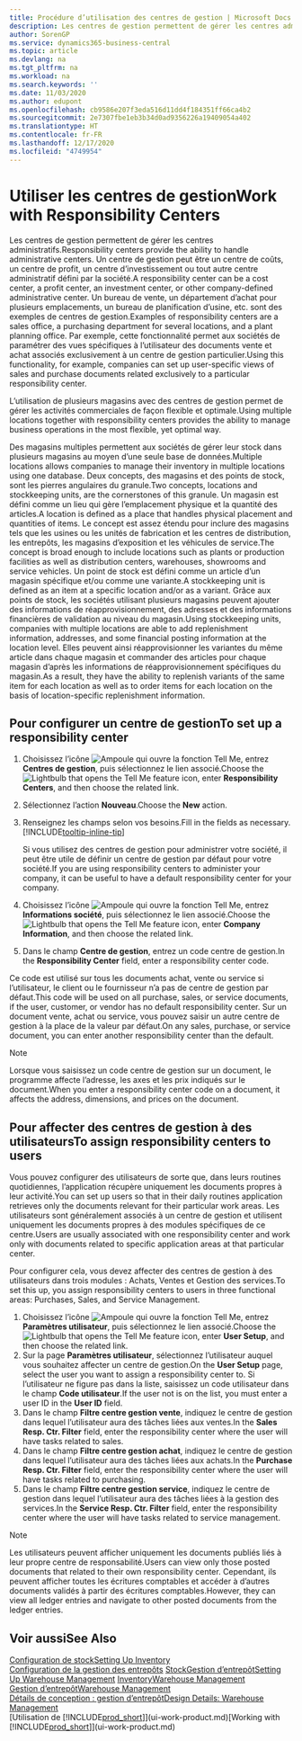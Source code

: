 ```yaml
---
title: Procédure d’utilisation des centres de gestion | Microsoft Docs
description: Les centres de gestion permettent de gérer les centres administratifs. Un centre de gestion peut être un centre de coût, un centre de profit, un centre d’investissement ou un autre centre administratif défini par la société.
author: SorenGP
ms.service: dynamics365-business-central
ms.topic: article
ms.devlang: na
ms.tgt_pltfrm: na
ms.workload: na
ms.search.keywords: ''
ms.date: 11/03/2020
ms.author: edupont
ms.openlocfilehash: cb9586e207f3eda516d11dd4f184351ff66ca4b2
ms.sourcegitcommit: 2e7307fbe1eb3b34d0ad9356226a19409054a402
ms.translationtype: HT
ms.contentlocale: fr-FR
ms.lasthandoff: 12/17/2020
ms.locfileid: "4749954"
---
```

# <a name="work-with-responsibility-centers"></a><span data-ttu-id="f2d4c-104">Utiliser les centres de gestion</span><span class="sxs-lookup"><span data-stu-id="f2d4c-104">Work with Responsibility Centers</span></span>

<span data-ttu-id="f2d4c-105">Les centres de gestion permettent de gérer les centres administratifs.</span><span class="sxs-lookup"><span data-stu-id="f2d4c-105">Responsibility centers provide the ability to handle administrative centers.</span></span> <span data-ttu-id="f2d4c-106">Un centre de gestion peut être un centre de coûts, un centre de profit, un centre d’investissement ou tout autre centre administratif défini par la société.</span><span class="sxs-lookup"><span data-stu-id="f2d4c-106">A responsibility center can be a cost center, a profit center, an investment center, or other company-defined administrative center.</span></span> <span data-ttu-id="f2d4c-107">Un bureau de vente, un département d’achat pour plusieurs emplacements, un bureau de planification d’usine, etc. sont des exemples de centres de gestion.</span><span class="sxs-lookup"><span data-stu-id="f2d4c-107">Examples of responsibility centers are a sales office, a purchasing department for several locations, and a plant planning office.</span></span> <span data-ttu-id="f2d4c-108">Par exemple, cette fonctionnalité permet aux sociétés de paramétrer des vues spécifiques à l’utilisateur des documents vente et achat associés exclusivement à un centre de gestion particulier.</span><span class="sxs-lookup"><span data-stu-id="f2d4c-108">Using this functionality, for example, companies can set up user-specific views of sales and purchase documents related exclusively to a particular responsibility center.</span></span>  

<span data-ttu-id="f2d4c-109">L’utilisation de plusieurs magasins avec des centres de gestion permet de gérer les activités commerciales de façon flexible et optimale.</span><span class="sxs-lookup"><span data-stu-id="f2d4c-109">Using multiple locations together with responsibility centers provides the ability to manage business operations in the most flexible, yet optimal way.</span></span>

<span data-ttu-id="f2d4c-110">Des magasins multiples permettent aux sociétés de gérer leur stock dans plusieurs magasins au moyen d’une seule base de données.</span><span class="sxs-lookup"><span data-stu-id="f2d4c-110">Multiple locations allows companies to manage their inventory in multiple locations using one database.</span></span> <span data-ttu-id="f2d4c-111">Deux concepts, des magasins et des points de stock, sont les pierres angulaires du granule.</span><span class="sxs-lookup"><span data-stu-id="f2d4c-111">Two concepts, locations and stockkeeping units, are the cornerstones of this granule.</span></span> <span data-ttu-id="f2d4c-112">Un magasin est défini comme un lieu qui gère l’emplacement physique et la quantité des articles.</span><span class="sxs-lookup"><span data-stu-id="f2d4c-112">A location is defined as a place that handles physical placement and quantities of items.</span></span> <span data-ttu-id="f2d4c-113">Le concept est assez étendu pour inclure des magasins tels que les usines ou les unités de fabrication et les centres de distribution, les entrepôts, les magasins d’exposition et les véhicules de service.</span><span class="sxs-lookup"><span data-stu-id="f2d4c-113">The concept is broad enough to include locations such as plants or production facilities as well as distribution centers, warehouses, showrooms and service vehicles.</span></span> <span data-ttu-id="f2d4c-114">Un point de stock est défini comme un article d’un magasin spécifique et/ou comme une variante.</span><span class="sxs-lookup"><span data-stu-id="f2d4c-114">A stockkeeping unit is defined as an item at a specific location and/or as a variant.</span></span> <span data-ttu-id="f2d4c-115">Grâce aux points de stock, les sociétés utilisant plusieurs magasins peuvent ajouter des informations de réapprovisionnement, des adresses et des informations financières de validation au niveau du magasin.</span><span class="sxs-lookup"><span data-stu-id="f2d4c-115">Using stockkeeping units, companies with multiple locations are able to add replenishment information, addresses, and some financial posting information at the location level.</span></span> <span data-ttu-id="f2d4c-116">Elles peuvent ainsi réapprovisionner les variantes du même article dans chaque magasin et commander des articles pour chaque magasin d’après les informations de réapprovisionnement spécifiques du magasin.</span><span class="sxs-lookup"><span data-stu-id="f2d4c-116">As a result, they have the ability to replenish variants of the same item for each location as well as to order items for each location on the basis of location-specific replenishment information.</span></span>  

## <a name="to-set-up-a-responsibility-center"></a><span data-ttu-id="f2d4c-117">Pour configurer un centre de gestion</span><span class="sxs-lookup"><span data-stu-id="f2d4c-117">To set up a responsibility center</span></span>

1. <span data-ttu-id="f2d4c-118">Choisissez l’icône ![Ampoule qui ouvre la fonction Tell Me](media/ui-search/search_small.png "Dites-moi ce que vous voulez faire"), entrez **Centres de gestion**, puis sélectionnez le lien associé.</span><span class="sxs-lookup"><span data-stu-id="f2d4c-118">Choose the ![Lightbulb that opens the Tell Me feature](media/ui-search/search_small.png "Tell me what you want to do") icon, enter **Responsibility Centers**, and then choose the related link.</span></span>  
2. <span data-ttu-id="f2d4c-119">Sélectionnez l’action **Nouveau**.</span><span class="sxs-lookup"><span data-stu-id="f2d4c-119">Choose the **New** action.</span></span>  
3. <span data-ttu-id="f2d4c-120">Renseignez les champs selon vos besoins.</span><span class="sxs-lookup"><span data-stu-id="f2d4c-120">Fill in the fields as necessary.</span></span> [!INCLUDE[tooltip-inline-tip](includes/tooltip-inline-tip_md.md)]  

    <span data-ttu-id="f2d4c-121">Si vous utilisez des centres de gestion pour administrer votre société, il peut être utile de définir un centre de gestion par défaut pour votre société.</span><span class="sxs-lookup"><span data-stu-id="f2d4c-121">If you are using responsibility centers to administer your company, it can be useful to have a default responsibility center for your company.</span></span>
4. <span data-ttu-id="f2d4c-122">Choisissez l’icône ![Ampoule qui ouvre la fonction Tell Me](media/ui-search/search_small.png "Dites-moi ce que vous voulez faire"), entrez **Informations société**, puis sélectionnez le lien associé.</span><span class="sxs-lookup"><span data-stu-id="f2d4c-122">Choose the ![Lightbulb that opens the Tell Me feature](media/ui-search/search_small.png "Tell me what you want to do") icon, enter **Company Information**, and then choose the related link.</span></span>
5. <span data-ttu-id="f2d4c-123">Dans le champ **Centre de gestion**, entrez un code centre de gestion.</span><span class="sxs-lookup"><span data-stu-id="f2d4c-123">In the **Responsibility Center** field, enter a responsibility center code.</span></span>

<span data-ttu-id="f2d4c-124">Ce code est utilisé sur tous les documents achat, vente ou service si l’utilisateur, le client ou le fournisseur n’a pas de centre de gestion par défaut.</span><span class="sxs-lookup"><span data-stu-id="f2d4c-124">This code will be used on all purchase, sales, or service documents, if the user, customer, or vendor has no default responsibility center.</span></span> <span data-ttu-id="f2d4c-125">Sur un document vente, achat ou service, vous pouvez saisir un autre centre de gestion à la place de la valeur par défaut.</span><span class="sxs-lookup"><span data-stu-id="f2d4c-125">On any sales, purchase, or service document, you can enter another responsibility center than the default.</span></span>

> [!NOTE]  
> <span data-ttu-id="f2d4c-126">Lorsque vous saisissez un code centre de gestion sur un document, le programme affecte l’adresse, les axes et les prix indiqués sur le document.</span><span class="sxs-lookup"><span data-stu-id="f2d4c-126">When you enter a responsibility center code on a document, it affects the address, dimensions, and prices on the document.</span></span>  

## <a name="to-assign-responsibility-centers-to-users"></a><span data-ttu-id="f2d4c-127">Pour affecter des centres de gestion à des utilisateurs</span><span class="sxs-lookup"><span data-stu-id="f2d4c-127">To assign responsibility centers to users</span></span>

<span data-ttu-id="f2d4c-128">Vous pouvez configurer des utilisateurs de sorte que, dans leurs routines quotidiennes, l’application récupère uniquement les documents propres à leur activité.</span><span class="sxs-lookup"><span data-stu-id="f2d4c-128">You can set up users so that in their daily routines application retrieves only the documents relevant for their particular work areas.</span></span> <span data-ttu-id="f2d4c-129">Les utilisateurs sont généralement associés à un centre de gestion et utilisent uniquement les documents propres à des modules spécifiques de ce centre.</span><span class="sxs-lookup"><span data-stu-id="f2d4c-129">Users are usually associated with one responsibility center and work only with documents related to specific application areas at that particular center.</span></span>  

<span data-ttu-id="f2d4c-130">Pour configurer cela, vous devez affecter des centres de gestion à des utilisateurs dans trois modules : Achats, Ventes et Gestion des services.</span><span class="sxs-lookup"><span data-stu-id="f2d4c-130">To set this up, you assign responsibility centers to users in three functional areas: Purchases, Sales, and Service Management.</span></span>  

1. <span data-ttu-id="f2d4c-131">Choisissez l’icône ![Ampoule qui ouvre la fonction Tell Me](media/ui-search/search_small.png "Dites-moi ce que vous voulez faire"), entrez **Paramètres utilisateur**, puis sélectionnez le lien associé.</span><span class="sxs-lookup"><span data-stu-id="f2d4c-131">Choose the ![Lightbulb that opens the Tell Me feature](media/ui-search/search_small.png "Tell me what you want to do") icon, enter **User Setup**, and then choose the related link.</span></span>  
2. <span data-ttu-id="f2d4c-132">Sur la page **Paramètres utilisateur**, sélectionnez l’utilisateur auquel vous souhaitez affecter un centre de gestion.</span><span class="sxs-lookup"><span data-stu-id="f2d4c-132">On the **User Setup** page, select the user you want to assign a responsibility center to.</span></span> <span data-ttu-id="f2d4c-133">Si l’utilisateur ne figure pas dans la liste, saisissez un code utilisateur dans le champ **Code utilisateur**.</span><span class="sxs-lookup"><span data-stu-id="f2d4c-133">If the user not is on the list, you must enter a user ID in the **User ID** field.</span></span>  
3. <span data-ttu-id="f2d4c-134">Dans le champ **Filtre centre gestion vente**, indiquez le centre de gestion dans lequel l’utilisateur aura des tâches liées aux ventes.</span><span class="sxs-lookup"><span data-stu-id="f2d4c-134">In the **Sales Resp. Ctr. Filter** field, enter the responsibility center where the user will have tasks related to sales.</span></span>  
4. <span data-ttu-id="f2d4c-135">Dans le champ **Filtre centre gestion achat**, indiquez le centre de gestion dans lequel l’utilisateur aura des tâches liées aux achats.</span><span class="sxs-lookup"><span data-stu-id="f2d4c-135">In the **Purchase Resp. Ctr. Filter** field, enter the responsibility center where the user will have tasks related to purchasing.</span></span>  
5. <span data-ttu-id="f2d4c-136">Dans le champ **Filtre centre gestion service**, indiquez le centre de gestion dans lequel l’utilisateur aura des tâches liées à la gestion des services.</span><span class="sxs-lookup"><span data-stu-id="f2d4c-136">In the **Service Resp. Ctr. Filter** field, enter the responsibility center where the user will have tasks related to service management.</span></span>  

> [!NOTE]  
> <span data-ttu-id="f2d4c-137">Les utilisateurs peuvent afficher uniquement les documents publiés liés à leur propre centre de responsabilité.</span><span class="sxs-lookup"><span data-stu-id="f2d4c-137">Users can view only those posted documents that related to their own responsibility center.</span></span> <span data-ttu-id="f2d4c-138">Cependant, ils peuvent afficher toutes les écritures comptables et accéder à d’autres documents validés à partir des écritures comptables.</span><span class="sxs-lookup"><span data-stu-id="f2d4c-138">However, they can view all ledger entries and navigate to other posted documents from the ledger entries.</span></span>

## <a name="see-also"></a><span data-ttu-id="f2d4c-139">Voir aussi</span><span class="sxs-lookup"><span data-stu-id="f2d4c-139">See Also</span></span>

[<span data-ttu-id="f2d4c-140">Configuration de stock</span><span class="sxs-lookup"><span data-stu-id="f2d4c-140">Setting Up Inventory</span></span>](inventory-setup-inventory.md)  
<span data-ttu-id="f2d4c-141">[Configuration de la gestion des entrepôts](warehouse-setup-warehouse.md)
[Stock](inventory-manage-inventory.md)[Gestion d’entrepôt](warehouse-manage-warehouse.md)</span><span class="sxs-lookup"><span data-stu-id="f2d4c-141">[Setting Up Warehouse Management](warehouse-setup-warehouse.md)
[Inventory](inventory-manage-inventory.md)[Warehouse Management](warehouse-manage-warehouse.md)</span></span>  
[<span data-ttu-id="f2d4c-142">Gestion d’entrepôt</span><span class="sxs-lookup"><span data-stu-id="f2d4c-142">Warehouse Management</span></span>](warehouse-manage-warehouse.md)  
[<span data-ttu-id="f2d4c-143">Détails de conception : gestion d’entrepôt</span><span class="sxs-lookup"><span data-stu-id="f2d4c-143">Design Details: Warehouse Management</span></span>](design-details-warehouse-management.md)  
<span data-ttu-id="f2d4c-144">[Utilisation de [!INCLUDE[prod_short](includes/prod_short.md)]](ui-work-product.md)</span><span class="sxs-lookup"><span data-stu-id="f2d4c-144">[Working with [!INCLUDE[prod_short](includes/prod_short.md)]](ui-work-product.md)</span></span>  
